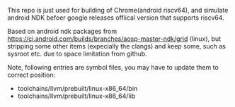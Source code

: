 This repo is just used for building of Chrome(android riscv64), and
simulate android NDK befoer google releases offiical version that 
supports riscv64.

Based on android ndk packages from
<https://ci.android.com/builds/branches/aosp-master-ndk/grid> (linux),
but stripping some other items (expecially the clangs) and keep some,
such as sysroot etc. due to space limitation from github.

Note, following entries are symbol files, you may have to update
them to correct position:
- toolchains/llvm/prebuilt/linux-x86_64/bin
- toolchains/llvm/prebuilt/linux-x86_64/lib
